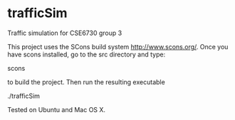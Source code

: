 trafficSim
==========

Traffic simulation for CSE6730 group 3

This project uses the SCons build system <http://www.scons.org/>. Once you have scons installed, go to the src directory and type:

scons

to build the project. Then run the resulting executable

./trafficSim

Tested on Ubuntu and Mac OS X.
